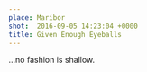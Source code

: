 ```yaml
---
place: Maribor
shot:  2016-09-05 14:23:04 +0000
title: Given Enough Eyeballs
---
```


…no fashion is shallow.
